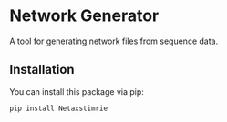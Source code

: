 # Network Generator

A tool for generating network files from sequence data.

## Installation

You can install this package via pip:

```bash
pip install Netaxstimrie